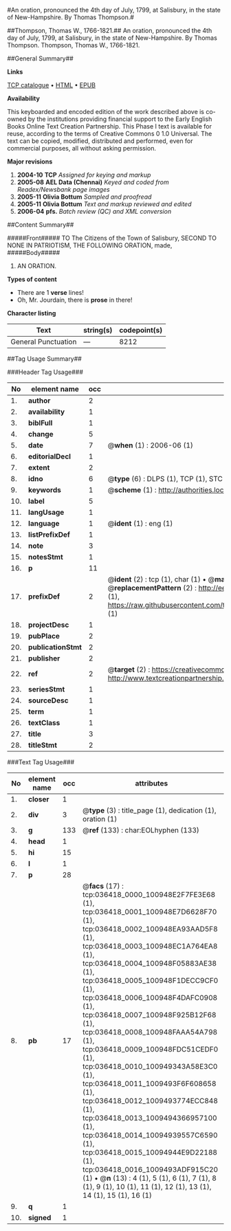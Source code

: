 #An oration, pronounced the 4th day of July, 1799, at Salisbury, in the state of New-Hampshire. By Thomas Thompson.#

##Thompson, Thomas W., 1766-1821.##
An oration, pronounced the 4th day of July, 1799, at Salisbury, in the state of New-Hampshire. By Thomas Thompson.
Thompson, Thomas W., 1766-1821.

##General Summary##

**Links**

[TCP catalogue](http://www.ota.ox.ac.uk/tcp/)  • 
[HTML](http://tei.it.ox.ac.uk/tcp/Texts-HTML/free/N27/N27318.html)  • 
[EPUB](http://tei.it.ox.ac.uk/tcp/Texts-EPUB/free/N27/N27318.epub)

**Availability**

This keyboarded and encoded edition of the
	       work described above is co-owned by the institutions
	       providing financial support to the Early English Books
	       Online Text Creation Partnership. This Phase I text is
	       available for reuse, according to the terms of Creative
	       Commons 0 1.0 Universal. The text can be copied,
	       modified, distributed and performed, even for
	       commercial purposes, all without asking permission.

**Major revisions**

1. __2004-10__ __TCP__ *Assigned for keying and markup*
1. __2005-08__ __AEL Data (Chennai)__ *Keyed and coded from Readex/Newsbank page images*
1. __2005-11__ __Olivia Bottum__ *Sampled and proofread*
1. __2005-11__ __Olivia Bottum__ *Text and markup reviewed and edited*
1. __2006-04__ __pfs.__ *Batch review (QC) and XML conversion*

##Content Summary##

#####Front#####
TO The Citizens of the Town of Salisbury, SECOND TO NONE IN PATRIOTISM, THE FOLLOWING ORATION, made,
#####Body#####

1. AN ORATION.

**Types of content**

  * There are 1 **verse** lines!
  * Oh, Mr. Jourdain, there is **prose** in there!

**Character listing**


|Text|string(s)|codepoint(s)|
|---|---|---|
|General Punctuation|—|8212|

##Tag Usage Summary##

###Header Tag Usage###

|No|element name|occ|attributes|
|---|---|---|---|
|1.|__author__|2||
|2.|__availability__|1||
|3.|__biblFull__|1||
|4.|__change__|5||
|5.|__date__|7| @__when__ (1) : 2006-06 (1)|
|6.|__editorialDecl__|1||
|7.|__extent__|2||
|8.|__idno__|6| @__type__ (6) : DLPS (1), TCP (1), STC (1), NOTIS (1), IMAGE-SET (1), EVANS-CITATION (1)|
|9.|__keywords__|1| @__scheme__ (1) : http://authorities.loc.gov/ (1)|
|10.|__label__|5||
|11.|__langUsage__|1||
|12.|__language__|1| @__ident__ (1) : eng (1)|
|13.|__listPrefixDef__|1||
|14.|__note__|3||
|15.|__notesStmt__|1||
|16.|__p__|11||
|17.|__prefixDef__|2| @__ident__ (2) : tcp (1), char (1)  •  @__matchPattern__ (2) : ([0-9\-]+):([0-9IVX]+) (1), (.+) (1)  •  @__replacementPattern__ (2) : http://eebo.chadwyck.com/downloadtiff?vid=$1&page=$2 (1), https://raw.githubusercontent.com/textcreationpartnership/Texts/master/tcpchars.xml#$1 (1)|
|18.|__projectDesc__|1||
|19.|__pubPlace__|2||
|20.|__publicationStmt__|2||
|21.|__publisher__|2||
|22.|__ref__|2| @__target__ (2) : https://creativecommons.org/publicdomain/zero/1.0/ (1), http://www.textcreationpartnership.org/docs/. (1)|
|23.|__seriesStmt__|1||
|24.|__sourceDesc__|1||
|25.|__term__|1||
|26.|__textClass__|1||
|27.|__title__|3||
|28.|__titleStmt__|2||


###Text Tag Usage###

|No|element name|occ|attributes|
|---|---|---|---|
|1.|__closer__|1||
|2.|__div__|3| @__type__ (3) : title_page (1), dedication (1), oration (1)|
|3.|__g__|133| @__ref__ (133) : char:EOLhyphen (133)|
|4.|__head__|1||
|5.|__hi__|15||
|6.|__l__|1||
|7.|__p__|28||
|8.|__pb__|17| @__facs__ (17) : tcp:036418_0000_100948E2F7FE3E68 (1), tcp:036418_0001_100948E7D6628F70 (1), tcp:036418_0002_100948EA93AAD5F8 (1), tcp:036418_0003_100948EC1A764EA8 (1), tcp:036418_0004_100948F05883AE38 (1), tcp:036418_0005_100948F1DECC9CF0 (1), tcp:036418_0006_100948F4DAFC0908 (1), tcp:036418_0007_100948F925B12F68 (1), tcp:036418_0008_100948FAAA54A798 (1), tcp:036418_0009_100948FDC51CEDF0 (1), tcp:036418_0010_100949343A58E3C0 (1), tcp:036418_0011_1009493F6F608658 (1), tcp:036418_0012_1009493774ECC848 (1), tcp:036418_0013_1009494366957100 (1), tcp:036418_0014_10094939557C6590 (1), tcp:036418_0015_10094944E9D22188 (1), tcp:036418_0016_1009493ADF915C20 (1)  •  @__n__ (13) : 4 (1), 5 (1), 6 (1), 7 (1), 8 (1), 9 (1), 10 (1), 11 (1), 12 (1), 13 (1), 14 (1), 15 (1), 16 (1)|
|9.|__q__|1||
|10.|__signed__|1||
